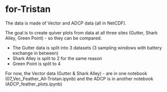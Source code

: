 # for-Tristan

The data is made of Vector and ADCP data (all in NetCDF).

The goal is to create quiver plots from data at all three sites (Gutter, Shark Alley, Green Point) - so they can be compared. 
- The Gutter data is split into 3 datasets (3 sampling windows with battery exchange in between)
- Shark Alley is split to 2 for the same reason
- Green Point is split to 4 

For now, the Vector data (Gutter & Shark Alley) - are in one notebook (07_Vec_Feather_All-Tristan.ipynb) 
and the ADCP is in another notebook (ADCP_feather_plots.ipynb) 
